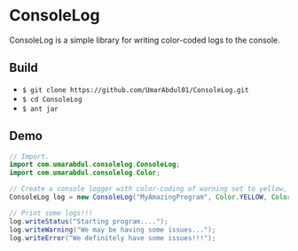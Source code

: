 # ConsoleLog

ConsoleLog is a simple library for writing color-coded logs to the console.

## Build

- `$ git clone https://github.com/UmarAbdul01/ConsoleLog.git`
- `$ cd ConsoleLog`
- `$ ant jar`

## Demo

```java
// Import.
import com.umarabdul.consolelog.ConsoleLog;
import com.umarabdul.consolelog.Color;

// Create a console logger with color-coding of warning set to yellow, and error set to red.
ConsoleLog log = new ConsoleLog("MyAmazingProgram", Color.YELLOW, Color.RED);

// Print some logs!!!
log.writeStatus("Starting program....");
log.writeWarning("We may be having some issues...");
log.writeError("We definitely have some issues!!!");
```
